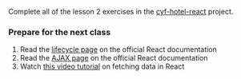 Complete all of the lesson 2 exercises in the [cyf-hotel-react](https://github.com/CodeYourFuture/cyf-hotel-react#lesson-2) project.

### Prepare for the next class

1. Read the [lifecycle page](https://reactjs.org/docs/state-and-lifecycle.html) on the official React documentation
2. Read the [AJAX page](https://reactjs.org/docs/faq-ajax.html) on the official React documentation
3. Watch [this video tutorial](https://www.youtube.com/watch?v=TxqqrNfgTto) on fetching data in React
